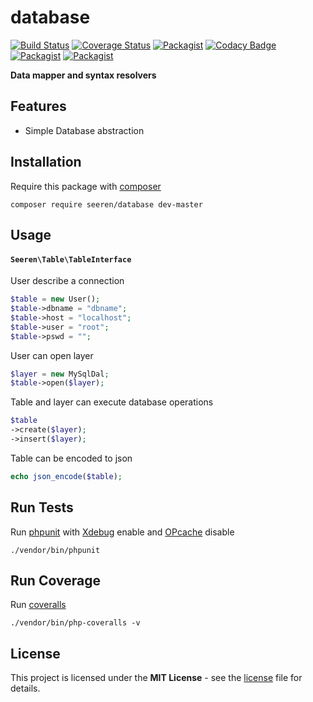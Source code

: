 # database
 [![Build Status](https://travis-ci.org/seeren/database.svg?branch=master)](https://travis-ci.org/seeren/database) [![Coverage Status](https://coveralls.io/repos/github/seeren/database/badge.svg?branch=master)](https://coveralls.io/github/seeren/database?branch=master) [![Packagist](https://img.shields.io/packagist/dt/seeren/database.svg)](https://packagist.org/packages/seeren/database/stats) [![Codacy Badge](https://api.codacy.com/project/badge/Grade/4a0463fb5a084be5bda68e4e36d7c7ac)](https://www.codacy.com/app/seeren/database?utm_source=github.com&amp;utm_medium=referral&amp;utm_content=seeren/database&amp;utm_campaign=Badge_Grade) [![Packagist](https://img.shields.io/packagist/v/seeren/database.svg)](https://packagist.org/packages/seeren/database#) [![Packagist](https://img.shields.io/packagist/l/seeren/log.svg)](LICENSE)

**Data mapper and syntax resolvers**

## Features
* Simple Database abstraction
## Installation
Require this package with [composer](https://getcomposer.org/)
```
composer require seeren/database dev-master
```

## Usage
#### `Seeren\Table\TableInterface`
User describe a connection
```php
$table = new User();
$table->dbname = "dbname";
$table->host = "localhost";
$table->user = "root";
$table->pswd = "";
```

User can open layer
```php
$layer = new MySqlDal;
$table->open($layer);
```

Table and layer can execute database operations
```php
$table
->create($layer);
->insert($layer);
```
Table can be encoded to json
```php
echo json_encode($table);
```

## Run Tests
Run [phpunit](https://phpunit.de/) with [Xdebug](https://xdebug.org/) enable and [OPcache](http://php.net/manual/fr/book.opcache.php) disable
```
./vendor/bin/phpunit
```
## Run Coverage
Run [coveralls](https://coveralls.io/) 
```
./vendor/bin/php-coveralls -v
```

## License
This project is licensed under the **MIT License** - see the [license](LICENSE) file for details.